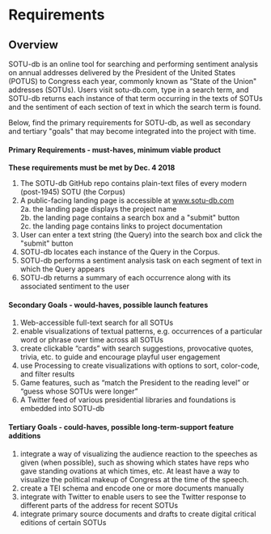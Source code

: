 # Requirements

## Overview
SOTU-db is an online tool for searching and performing sentiment analysis on annual addresses delivered by the President of the United States (POTUS) to Congress each year, commonly known as "State of the Union" addresses (SOTUs). Users visit sotu-db.com, type in a search term, and SOTU-db returns each instance of that term occurring in the texts of SOTUs and the sentiment of each section of text in which the search term is found.

Below, find the primary requirements for SOTU-db, as well as secondary and tertiary "goals" that may become integrated into the project with time.

#### Primary Requirements - must-haves, minimum viable product
**These requirements must be met by Dec. 4 2018**
1. The SOTU-db GitHub repo contains plain-text files of every modern (post-1945) SOTU (the Corpus)
2. A public-facing landing page is accessible at www.sotu-db.com
<br>  2a. the landing page displays the project name
<br>  2b. the landing page contains a search box and a "submit" button
<br>  2c. the landing page contains links to project documentation
3. User can enter a text string (the Query) into the search box and click the "submit" button
4. SOTU-db locates each instance of the Query in the Corpus.
5. SOTU-db performs a sentiment analysis task on each segment of text in which the Query appears
6. SOTU-db returns a summary of each occurrence along with its associated sentiment to the user

#### Secondary Goals - would-haves, possible launch features
1. Web-accessible full-text search for all SOTUs
2. enable visualizations of textual patterns, e.g. occurrences of a particular word or phrase over time across all SOTUs
3. create clickable “cards” with search suggestions, provocative quotes, trivia, etc. to guide and encourage playful user engagement
4. use Processing to create visualizations with options to sort, color-code, and filter results
5. Game features, such as “match the President to the reading level” or “guess whose SOTUs were longer”
6. A Twitter feed of various presidential libraries and foundations is embedded into SOTU-db

#### Tertiary Goals - could-haves, possible long-term-support feature additions
1. integrate a way of visualizing the audience reaction to the speeches as given (when possible), such as showing which states have reps who gave standing ovations at which times, etc. At least have a way to visualize the political makeup of Congress at the time of the speech.
2. create a TEI schema and encode one or more documents manually
3. integrate with Twitter to enable users to see the Twitter response to different parts of the address for recent SOTUs
4. integrate primary source documents and drafts to create digital critical editions of certain SOTUs
